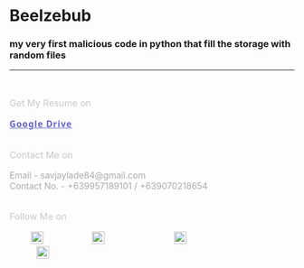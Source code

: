 # Beelzebub
### my very first malicious code in python that fill the  storage with random files

 <hr>

 </br>
 </br>

 <p style="font-size:1.15em;color:rgba(200,200,200,1);padding: 0px;margin:0px;">Get My Resume on</p>
 </br>
 <p style="font-size:1.1em;color:rgba(170,170,170,1);padding: 0px;margin:0px;"> 
 <a style="letter-spacing:1px;font-weight:700;font-family:'segoe ui';color:rgb(100,100,200);padding: 0px;margin:0px;"
  href="https://drive.google.com/file/d/1jqE7Q4zoNcbGpgAxGEDVQsFWSe7kCJn/view?usp=drivesdk">Google Drive </a></p>

 </br>
 </br>

 <p style="font-size:1.15em;color:rgba(200,200,200,1);padding: 0px;margin:0px;">Contact Me on</p>
 <br>
 <p style="font-size:1.1em;color:rgba(170,170,170,1);padding: 0px;margin:0px;"> Email - savjaylade84@gmail.com </p>
 <p style="font-size:1.1em;color:rgba(170,170,170,1);padding: 0px;margin:0px;"> Contact No. - +639957189101 / +639070218654</p>
 
 </br>
 </br>

 <p style="font-size:1.15em;color:rgba(200,200,200,1);padding: 0px;margin:0px;"> Follow Me on </p>

 </br>

  <a style="letter-spacing:1px;font-weight:700;font-family:'segoe ui';color:rgb(100,100,200);padding: 0px 0px 0px 10px;margin:0px 0px 0px 2em;" href="https://www.facebook.com/jayson.deleon.393" style="margin:0px 0px">
   <image alt="facebook-logo"src="./images/facebook.png"style="padding:0px 10px 0px 0px " width=22 height=22></a>
   &nbsp;&nbsp;
   &nbsp;&nbsp;
   <a style="letter-spacing:1px;font-weight:700;font-family:'segoe ui';color:rgb(100,100,200);padding: 0px 10px;margin:0px 2em;"
        href="https://www.instagram.com/savjaylade84/"
        style="margin:0px 10px">
        <image alt="instagram-logo"
         src="./images/Instagram.png"                                                                                                       174       style="padding:0px 10px "
         width=22 height=22></a>
         &nbsp;&nbsp;
         &nbsp;&nbsp;
   <a style="letter-spacing:1px;font-weight:700;font-family:'segoe ui';color:rgb(100,100,200);padding: 0px 10px;margin:0px 2em;"
        href="https://www.twitter.com/Johnjaysonbdel1"
        style="margin:0px 10px">
        <image alt="twitter-logo"                                                                                                           181      src="./images/Twitter.png"
        style="padding:0px 10px "
        width=22 height=22></a>
        &nbsp;&nbsp;
   		&nbsp;&nbsp;
   <a style="letter-spacing:1px;font-weight:700;font-family:'segoe ui';color:rgb(100,100,200);padding: 0px 10;margin:0px 2em;"
       href="https://www.linkedin.com/mwlite/in/john-jayson-de-leon-73532818b"
       style="margin:0px 10px"><image alt="linkedin-logo"
       src="./images/LinkedIn.png" style="padding:0px 10px "
       width=22 height=22></a>
       &nbsp;&nbsp;
  	    &nbsp;&nbsp;
   <a style="letter-spacing:1px;font-weight:700;font-family:'segoe ui';color:rgb(100,100,200);padding: 0px 10;margin:0px 2em;"
       href="https://www.github.com/savjaylade84/"
       style="margin:0px 10px"
       <image alt="github-logo"
       src="./images/github.png"
       style="padding:0px 10px"
       width=22 height=22></a>&nbsp;&nbsp;
      
 
 </br>
 </br>